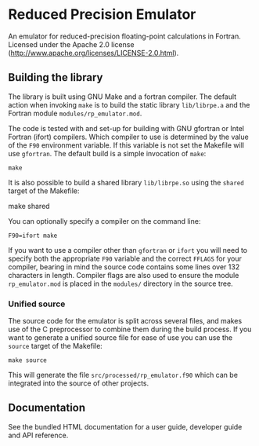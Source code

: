 # Reduced Precision Emulator

An emulator for reduced-precision floating-point calculations in Fortran.
Licensed under the Apache 2.0 license (http://www.apache.org/licenses/LICENSE-2.0.html).


## Building the library

The library is built using GNU Make and a fortran compiler. The default action
when invoking `make` is to build the static library `lib/librpe.a` and the
Fortran module `modules/rp_emulator.mod`.

The code is tested with and set-up for building with GNU gfortran or Intel
Fortran (ifort) compilers. Which compiler to use is determined by the value
of the `F90` environment variable. If this variable is not set the Makefile
will use `gfortran`. The default build is a simple invocation of `make`:

    make

It is also possible to build a shared library `lib/librpe.so` using the
`shared` target of the Makefile:

   make shared

You can optionally specify a compiler on the command line:

    F90=ifort make

If you want to use a compiler other than `gfortran` or `ifort` you will
need to specify both the appropriate `F90` variable and the correct `FFLAGS`
for your compiler, bearing in mind the source code contains some lines over
132 characters in length. Compiler flags are also used to ensure the module
`rp_emulator.mod` is placed in the `modules/` directory in the source tree.

### Unified source

The source code for the emulator is split across several files, and makes use
of the C preprocessor to combine them during the build process. If you want to
generate a unified source file for ease of use you can use the `source` target
of the Makefile:

    make source

This will generate the file `src/processed/rp_emulator.f90` which can be
integrated into the source of other projects.


## Documentation

See the bundled HTML documentation for a user guide, developer guide and API reference.

